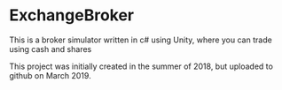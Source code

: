 # ExchangeBroker
This is a broker simulator written in c# using Unity, where you can trade using cash and shares

This project was initially created in the summer of 2018, but uploaded to github on March 2019.
